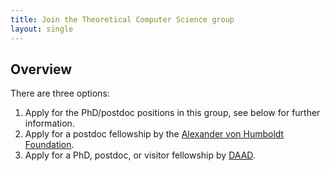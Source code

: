 ```yaml
---
title: Join the Theoretical Computer Science group
layout: single
---
```


## Overview

There are three options:

1) Apply for the PhD/postdoc positions in this group, see below for further information.
2) Apply for a postdoc fellowship by the [Alexander von Humboldt Foundation](https://www.humboldt-foundation.de/en/apply/sponsorship-programmes/humboldt-research-fellowship).
3) Apply for a PhD, postdoc, or visitor fellowship by [DAAD](https://www2.daad.de/deutschland/stipendium/datenbank/en/21148-scholarship-database/).

<!--
## Open call for applications

The research group by [Holger Dell](https://holgerdell.com) at
Goethe University Frankfurt is inviting applications for two PhD or
Postdoc positions, starting at the earliest possible date.
Potential topics include research of the type that is published at
top-tier conferences such as STOC/FOCS/SODA. This includes, but is not
limited to, complexity theory, (algebraic) graph algorithms, the theory
of machine learning, fine-grained complexity, and parameterized complexity.

### Tasks

- Identify and work on the most important research problems in
  theoretical computer science, and publish in top-tier conferences.
- Support undergraduate and graduate teaching activities.
- Pursue further scientific qualification (e.g., doctorate).

### We Offer

- A friendly, ambitious, and positive social environment.
- Individual guidance and a rich network of collaboration partners.
- Possibility to attend workshops, conferences, and summer schools.
- A vibrant city.

### We Expect

- Curiosity and a strong interest in team-based rigorous
  fundamental research.
- Sociability and an ambition to make teaching great.
- A finished or almost finished Master's degree (or equivalent) with
  very good grades in Computer Science, Mathematics, Physics, or
  similar. For postdoc candidates, a PhD is required.
- Robust knowledge in discrete mathematics or theoretical computer
  science.
- Good command of English in both speaking and writing. Most teaching
  is done in German, so some knowledge of German is an advantage.

### Apply!

The Goethe University Frankfurt promotes gender equality at work, which is
why women are particularly invited to apply.

Please compile your application (including a short research statement,
CV, transcripts of grades, name and contact details of one or two
references) to a single pdf file and e-mail it to the secretary
C. Gressler (gressler@em.uni-frankfurt.de).  If you have a thesis or
thesis draft, please include that as well.  Feel free to contact Holger
Dell (dell+2021+applications@cs.uni-frankfurt.de) in case you have any questions.
Candidates will be considered until the position is filled. -->
